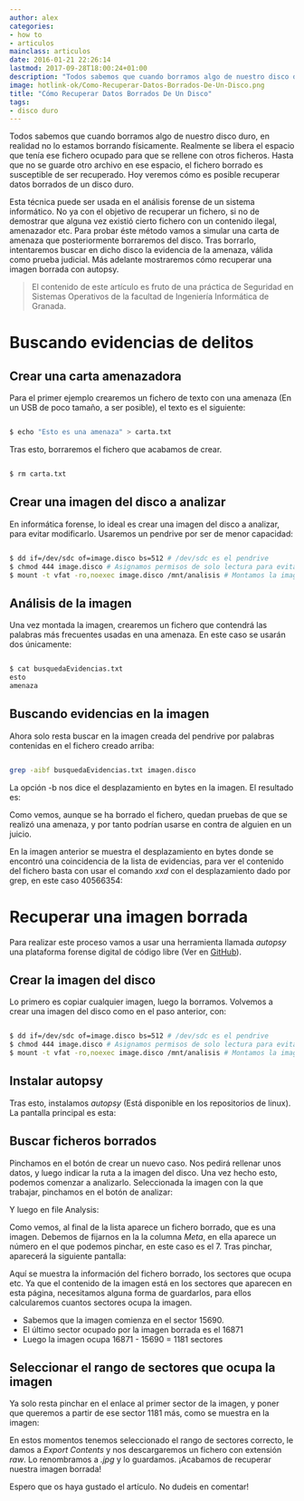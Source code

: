 ```yaml
---
author: alex
categories:
- how to
- articulos
mainclass: articulos
date: 2016-01-21 22:26:14
lastmod: 2017-09-28T18:00:24+01:00
description: "Todos sabemos que cuando borramos algo de nuestro disco duro, en realidad  no lo estamos borrando físicamente. Realmente se libera el espacio que tenía  ese fichero ocupado para que se rellene con otros ficheros. Hasta que no se guarde  otro archivo en ese espacio, el fichero borrado es susceptible de ser recuperado.  Hoy veremos cómo es posible recuperar datos borrados de un disco duro."
image: hotlink-ok/Como-Recuperar-Datos-Borrados-De-Un-Disco.png
title: "Cómo Recuperar Datos Borrados De Un Disco"
tags:
- disco duro
---
```


<figure>
  <a href="/img/Como-Recuperar-Datos-Borrados-De-Un-Disco.png"><amp-img sizes="(min-width: 556px) 556px, 100vw" on="tap:lightbox1" role="button" tabindex="0" layout="responsive" src="/img/Como-Recuperar-Datos-Borrados-De-Un-Disco.png" title="Cómo Recuperar Datos Borrados De Un Disco" alt="Cómo Recuperar Datos Borrados De Un Disco" width="556px" height="65px" /></a>
</figure>

Todos sabemos que cuando borramos algo de nuestro disco duro, en realidad no lo estamos borrando físicamente. Realmente se libera el espacio que tenía ese fichero ocupado para que se rellene con otros ficheros. Hasta que no se guarde otro archivo en ese espacio, el fichero borrado es susceptible de ser recuperado. Hoy veremos cómo es posible recuperar datos borrados de un disco duro.

<!--more--><!--ad-->

Esta técnica puede ser usada en el análisis forense de un sistema informático. No ya con el objetivo de recuperar un fichero, si no de demostrar que alguna vez existió cierto fichero con un contenido ilegal, amenazador etc. Para probar éste método vamos a simular una carta de amenaza que posteriormente borraremos del disco. Tras borrarlo, intentaremos buscar en dicho disco la evidencia de la amenaza, válida como prueba judicial. Más adelante mostraremos cómo recuperar una imagen borrada con autopsy.

> El contenido de este artículo es fruto de una práctica de Seguridad en Sistemas Operativos de la facultad de Ingeniería Informática de Granada.

# Buscando evidencias de delitos

## Crear una carta amenazadora

Para el primer ejemplo crearemos un fichero de texto con una amenaza (En un USB de poco tamaño, a ser posible), el texto es el siguiente:

```bash

$ echo "Esto es una amenaza" > carta.txt

```

Tras esto, borraremos el fichero que acabamos de crear.

```bash

$ rm carta.txt

```

## Crear una imagen del disco a analizar

En informática forense, lo ideal es crear una imagen del disco a analizar, para evitar modificarlo. Usaremos un pendrive por ser de menor capacidad:

```bash

$ dd if=/dev/sdc of=image.disco bs=512 # /dev/sdc es el pendrive
$ chmod 444 image.disco # Asignamos permisos de solo lectura para evitar contaminar las pruebas
$ mount -t vfat -ro,noexec image.disco /mnt/analisis # Montamos la imagen para analizarla

```

## Análisis de la imagen

Una vez montada la imagen, crearemos un fichero que contendrá las palabras más frecuentes usadas en una amenaza. En este caso se usarán dos únicamente:

```bash

$ cat busquedaEvidencias.txt
esto
amenaza

```

## Buscando evidencias en la imagen

Ahora solo resta buscar en la imagen creada del pendrive por palabras contenidas en el fichero creado arriba:

```bash

grep -aibf busquedaEvidencias.txt imagen.disco

```

La opción -b nos dice el desplazamiento en bytes en la imagen. El resultado es:

<figure>
<a href="/img/Como-Recuperar-Datos-Borrados-De-Un-Disco-grep.png"><amp-img sizes="(min-width: 433px) 433px, 100vw" on="tap:lightbox1" role="button" tabindex="0" layout="responsive" src="/img/Como-Recuperar-Datos-Borrados-De-Un-Disco-grep.png" title="Cómo Recuperar Datos Borrados De Un Disco" alt="Cómo Recuperar Datos Borrados De Un Disco" width="433px" height="676px" /></a>
</figure>

Como vemos, aunque se ha borrado el fichero, quedan pruebas de que se realizó una amenaza, y por tanto podrían usarse en contra de alguien en un juicio.

En la imagen anterior se muestra el desplazamiento en bytes donde se encontró una coincidencia de la lista de evidencias, para ver el contenido del fichero basta con usar el comando _xxd_ con el desplazamiento dado por grep, en este caso 40566354:

<figure>
<a href="/img/Como-Recuperar-Datos-Borrados-De-Un-Disco.png"><amp-img sizes="(min-width: 556px) 556px, 100vw" on="tap:lightbox1" role="button" tabindex="0" layout="responsive" src="/img/Como-Recuperar-Datos-Borrados-De-Un-Disco.png" title="Cómo Recuperar Datos Borrados De Un Disco" alt="Cómo Recuperar Datos Borrados De Un Disco" width="556px" height="65px" /></a>
</figure>

# Recuperar una imagen borrada

Para realizar este proceso vamos a usar una herramienta llamada _autopsy_ una plataforma forense digital de código libre (Ver en [GitHub](https://github.com/sleuthkit/autopsy "Repositorio autopsy")).

## Crear la imagen del disco

Lo primero es copiar cualquier imagen, luego la borramos. Volvemos a crear una imagen del disco como en el paso anterior, con:

```bash

$ dd if=/dev/sdc of=image.disco bs=512 # /dev/sdc es el pendrive
$ chmod 444 image.disco # Asignamos permisos de solo lectura para evitar contaminar las pruebas
$ mount -t vfat -ro,noexec image.disco /mnt/analisis # Montamos la imagen para analizarla

```

## Instalar autopsy

Tras esto, instalamos _autopsy_ (Está disponible en los repositorios de linux). La pantalla principal es esta:

<figure>
<a href="/img/autopsyTutorial.png"><amp-img sizes="(min-width: 606px) 606px, 100vw" on="tap:lightbox1" role="button" tabindex="0" layout="responsive" src="/img/autopsyTutorial.png" title="Cómo Recuperar Datos Borrados De Un Disco" alt="Cómo Recuperar Datos Borrados De Un Disco" width="606px" height="362px" /></a>
</figure>

## Buscar ficheros borrados

Pinchamos en el botón de crear un nuevo caso. Nos pedirá rellenar unos datos, y luego indicar la ruta a la imagen del disco. Una vez hecho esto, podemos comenzar a analizarlo. Seleccionada la imagen con la que trabajar, pinchamos en el botón de analizar:

<figure>
<a href="/img/autopsyAnalyce.png"><amp-img sizes="(min-width: 609px) 609px, 100vw" on="tap:lightbox1" role="button" tabindex="0" layout="responsive" src="/img/autopsyAnalyce.png" title="Cómo Recuperar Datos Borrados De Un Disco" alt="Cómo Recuperar Datos Borrados De Un Disco" width="609px" height="224px" /></a>
</figure>

Y luego en file Analysis:

<figure>
<a href="/img/autopsyfileAnalysis.png"><amp-img sizes="(min-width: 1166px) 1166px, 100vw" on="tap:lightbox1" role="button" tabindex="0" layout="responsive" src="/img/autopsyfileAnalysis.png" title="Cómo Recuperar Datos Borrados De Un Disco" alt="Cómo Recuperar Datos Borrados De Un Disco" width="1166px" height="360px" /></a>
</figure>

Como vemos, al final de la lista aparece un fichero borrado, que es una imagen. Debemos de fijarnos en la la columna _Meta_, en ella aparece un número en el que podemos pinchar, en este caso es el 7. Tras pinchar, aparecerá la siguiente pantalla:

<figure>
<a href="/img/autopsyMeta.png"><amp-img sizes="(min-width: 442px) 442px, 100vw" on="tap:lightbox1" role="button" tabindex="0" layout="responsive" src="/img/autopsyMeta.png" title="Cómo Recuperar Datos Borrados De Un Disco" alt="Cómo Recuperar Datos Borrados De Un Disco" width="442px" height="565px" /></a>
</figure>

Aquí se muestra la información del fichero borrado, los sectores que ocupa etc. Ya que el contenido de la imagen está en los sectores que aparecen en esta página, necesitamos alguna forma de guardarlos, para ellos calcularemos cuantos sectores ocupa la imagen.

- Sabemos que la imagen comienza en el sector 15690.
- El último sector ocupado por la imagen borrada es el 16871
- Luego la imagen ocupa 16871 - 15690 = 1181 sectores

## Seleccionar el rango de sectores que ocupa la imagen

Ya solo resta pinchar en el enlace al primer sector de la imagen, y poner que queremos a partir de ese sector 1181 más, como se muestra en la imagen:

<figure>
<a href="/img/autopsyDataUnit.png"><amp-img sizes="(min-width: 925px) 925px, 100vw" on="tap:lightbox1" role="button" tabindex="0" layout="responsive" src="/img/autopsyDataUnit.png" title="Cómo Recuperar Datos Borrados De Un Disco" alt="Cómo Recuperar Datos Borrados De Un Disco" width="925px" height="386px" /></a>
</figure>

En estos momentos tenemos seleccionado el rango de sectores correcto, le damos a _Export Contents_ y nos descargaremos un fichero con extensión _raw_. Lo renombramos a _.jpg_  y lo guardamos. ¡Acabamos de recuperar nuestra imagen borrada!

Espero que os haya gustado el artículo. No dudeis en comentar!
